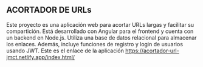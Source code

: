 ## ACORTADOR DE URLs
Este proyecto es una aplicación web para acortar URLs largas y facilitar su compartición. Está desarrollado con Angular para el frontend y cuenta con un backend en Node.js. Utiliza una base de datos relacional para almacenar los enlaces. Además, incluye funciones de registro y login de usuarios usando JWT.
Este es el enlace de la aplicación https://acortador-url-jmct.netlify.app/index.html/